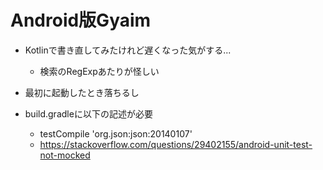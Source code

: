 # Android版Gyaim

* Kotlinで書き直してみたけれど遅くなった気がする...
   *  検索のRegExpあたりが怪しい
* 最初に起動したとき落ちるし
* build.gradleに以下の記述が必要

   * testCompile 'org.json:json:20140107'
   * https://stackoverflow.com/questions/29402155/android-unit-test-not-mocked